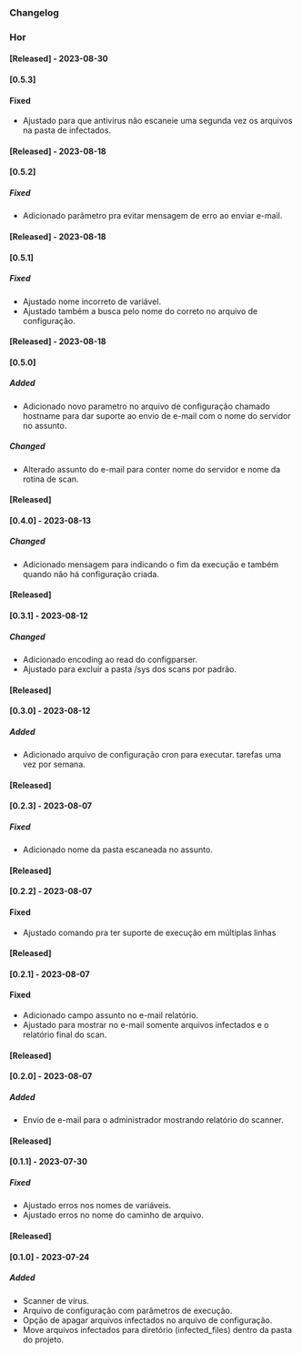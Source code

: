 ### Changelog
### Hor

#### [Released] - 2023-08-30
#### [0.5.3]
#### Fixed
- Ajustado para que antivirus não escaneie uma segunda vez os arquivos na pasta de infectados.

#### [Released] - 2023-08-18
#### [0.5.2]
##### Fixed
- Adicionado parãmetro pra evitar mensagem de erro ao enviar e-mail.

#### [Released] - 2023-08-18
#### [0.5.1]
##### Fixed
- Ajustado nome incorreto de variável.
- Ajustado também a busca pelo nome do correto
no arquivo de configuração.

#### [Released] - 2023-08-18
#### [0.5.0]
##### Added
- Adicionado novo parametro no arquivo de configuração chamado hostname para dar
suporte ao envio de e-mail com o nome do servidor no assunto.
##### Changed
- Alterado assunto do e-mail para conter nome do servidor e nome da rotina de scan.

#### [Released]
#### [0.4.0] - 2023-08-13
##### Changed
- Adicionado mensagem para indicando o fim da execução e também quando não há configuração criada.

#### [Released]
#### [0.3.1] - 2023-08-12
##### Changed
- Adicionado encoding ao read do configparser.
- Ajustado para excluir a pasta /sys dos scans por padrão.

#### [Released]
#### [0.3.0] - 2023-08-12
##### Added
- Adicionado arquivo de configuração cron para executar.
tarefas uma vez por semana. 

#### [Released]
#### [0.2.3] - 2023-08-07
##### Fixed
- Adicionado nome da pasta escaneada no assunto.

#### [Released]
#### [0.2.2] - 2023-08-07
#### Fixed
- Ajustado comando pra ter suporte de execução em múltiplas linhas

#### [Released]
#### [0.2.1] - 2023-08-07
#### Fixed
- Adicionado campo assunto no e-mail relatório.
- Ajustado para mostrar no e-mail somente arquivos 
  infectados e o relatório final do scan.

#### [Released]
#### [0.2.0] - 2023-08-07
##### Added
- Envio de e-mail para o administrador mostrando relatório do scanner.

#### [Released]
#### [0.1.1] - 2023-07-30
##### Fixed
- Ajustado erros nos nomes de variáveis.
- Ajustado erros no nome do caminho de arquivo.

#### [Released]
#### [0.1.0] - 2023-07-24
##### Added
- Scanner de vírus.
- Arquivo de configuração com parâmetros de execução.
- Opção de apagar arquivos infectados no arquivo de configuração.
- Move arquivos infectados para diretório (infected_files) dentro da pasta do projeto.
